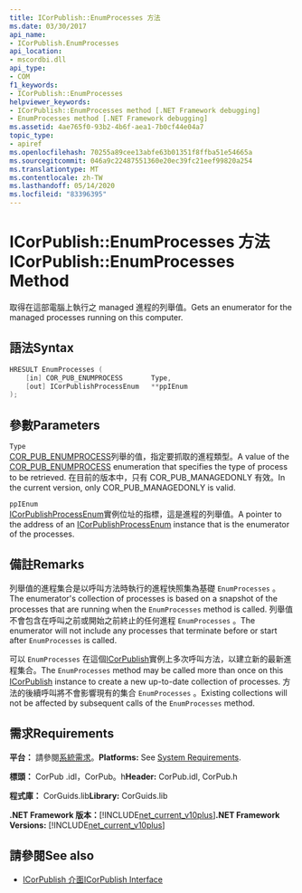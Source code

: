 ```yaml
---
title: ICorPublish::EnumProcesses 方法
ms.date: 03/30/2017
api_name:
- ICorPublish.EnumProcesses
api_location:
- mscordbi.dll
api_type:
- COM
f1_keywords:
- ICorPublish::EnumProcesses
helpviewer_keywords:
- ICorPublish::EnumProcesses method [.NET Framework debugging]
- EnumProcesses method [.NET Framework debugging]
ms.assetid: 4ae765f0-93b2-4b6f-aea1-7b0cf44e04a7
topic_type:
- apiref
ms.openlocfilehash: 70255a89cee13abfe63b01351f8ffba51e54665a
ms.sourcegitcommit: 046a9c22487551360e20ec39fc21eef99820a254
ms.translationtype: MT
ms.contentlocale: zh-TW
ms.lasthandoff: 05/14/2020
ms.locfileid: "83396395"
---
```

# <a name="icorpublishenumprocesses-method"></a><span data-ttu-id="2f150-102">ICorPublish::EnumProcesses 方法</span><span class="sxs-lookup"><span data-stu-id="2f150-102">ICorPublish::EnumProcesses Method</span></span>
<span data-ttu-id="2f150-103">取得在這部電腦上執行之 managed 進程的列舉值。</span><span class="sxs-lookup"><span data-stu-id="2f150-103">Gets an enumerator for the managed processes running on this computer.</span></span>  
  
## <a name="syntax"></a><span data-ttu-id="2f150-104">語法</span><span class="sxs-lookup"><span data-stu-id="2f150-104">Syntax</span></span>  
  
```cpp  
HRESULT EnumProcesses (  
    [in] COR_PUB_ENUMPROCESS       Type,  
    [out] ICorPublishProcessEnum   **ppIEnum  
);  
```  
  
## <a name="parameters"></a><span data-ttu-id="2f150-105">參數</span><span class="sxs-lookup"><span data-stu-id="2f150-105">Parameters</span></span>  
 `Type`  
 <span data-ttu-id="2f150-106">[COR_PUB_ENUMPROCESS](cor-pub-enumprocess-enumeration.md)列舉的值，指定要抓取的進程類型。</span><span class="sxs-lookup"><span data-stu-id="2f150-106">A value of the [COR_PUB_ENUMPROCESS](cor-pub-enumprocess-enumeration.md) enumeration that specifies the type of process to be retrieved.</span></span> <span data-ttu-id="2f150-107">在目前的版本中，只有 COR_PUB_MANAGEDONLY 有效。</span><span class="sxs-lookup"><span data-stu-id="2f150-107">In the current version, only COR_PUB_MANAGEDONLY is valid.</span></span>  
  
 `ppIEnum`  
 <span data-ttu-id="2f150-108">[ICorPublishProcessEnum](icorpublishprocessenum-interface.md)實例位址的指標，這是進程的列舉值。</span><span class="sxs-lookup"><span data-stu-id="2f150-108">A pointer to the address of an [ICorPublishProcessEnum](icorpublishprocessenum-interface.md) instance that is the enumerator of the processes.</span></span>  
  
## <a name="remarks"></a><span data-ttu-id="2f150-109">備註</span><span class="sxs-lookup"><span data-stu-id="2f150-109">Remarks</span></span>  
 <span data-ttu-id="2f150-110">列舉值的進程集合是以呼叫方法時執行的進程快照集為基礎 `EnumProcesses` 。</span><span class="sxs-lookup"><span data-stu-id="2f150-110">The enumerator's collection of processes is based on a snapshot of the processes that are running when the `EnumProcesses` method is called.</span></span> <span data-ttu-id="2f150-111">列舉值不會包含在呼叫之前或開始之前終止的任何進程 `EnumProcesses` 。</span><span class="sxs-lookup"><span data-stu-id="2f150-111">The enumerator will not include any processes that terminate before or start after `EnumProcesses` is called.</span></span>  
  
 <span data-ttu-id="2f150-112">可以 `EnumProcesses` 在這個[ICorPublish](icorpublish-interface.md)實例上多次呼叫方法，以建立新的最新進程集合。</span><span class="sxs-lookup"><span data-stu-id="2f150-112">The `EnumProcesses` method may be called more than once on this [ICorPublish](icorpublish-interface.md) instance to create a new up-to-date collection of processes.</span></span> <span data-ttu-id="2f150-113">方法的後續呼叫將不會影響現有的集合 `EnumProcesses` 。</span><span class="sxs-lookup"><span data-stu-id="2f150-113">Existing collections will not be affected by subsequent calls of the `EnumProcesses` method.</span></span>  
  
## <a name="requirements"></a><span data-ttu-id="2f150-114">需求</span><span class="sxs-lookup"><span data-stu-id="2f150-114">Requirements</span></span>  
 <span data-ttu-id="2f150-115">**平台：** 請參閱[系統需求](../../get-started/system-requirements.md)。</span><span class="sxs-lookup"><span data-stu-id="2f150-115">**Platforms:** See [System Requirements](../../get-started/system-requirements.md).</span></span>  
  
 <span data-ttu-id="2f150-116">**標頭：** CorPub .idl，CorPub。h</span><span class="sxs-lookup"><span data-stu-id="2f150-116">**Header:** CorPub.idl, CorPub.h</span></span>  
  
 <span data-ttu-id="2f150-117">**程式庫：** CorGuids.lib</span><span class="sxs-lookup"><span data-stu-id="2f150-117">**Library:** CorGuids.lib</span></span>  
  
 <span data-ttu-id="2f150-118">**.NET Framework 版本：**[!INCLUDE[net_current_v10plus](../../../../includes/net-current-v10plus-md.md)]</span><span class="sxs-lookup"><span data-stu-id="2f150-118">**.NET Framework Versions:** [!INCLUDE[net_current_v10plus](../../../../includes/net-current-v10plus-md.md)]</span></span>  
  
## <a name="see-also"></a><span data-ttu-id="2f150-119">請參閱</span><span class="sxs-lookup"><span data-stu-id="2f150-119">See also</span></span>

- [<span data-ttu-id="2f150-120">ICorPublish 介面</span><span class="sxs-lookup"><span data-stu-id="2f150-120">ICorPublish Interface</span></span>](icorpublish-interface.md)
